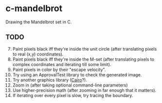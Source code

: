 # c-mandelbrot

Drawing the Mandelbrot set in C.

## TODO

7. Paint pixels black iff they're inside the unit circle (after
   translating pixels to real (x,y) coordinates).
7. Paint pixels black iff they're inside the M-set (after translating
   pixels to complex coordinates and iterating till some limit).
7. Paint pixels in color by their "escape velocity".
7. Try using an ApprovalTest library to check the generated image.
7. Try another graphics library
   ([Cairo](https://www.cairographics.org/FAQ/#minimal_C_program)?).
7. Zoom in (after taking optional command-line parameters)
7. Use higher-precision math (after zooming in far enough that it matters).
7. If iterating over every pixel is slow, try tracing the boundary.
